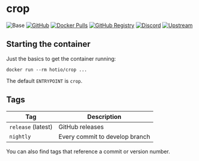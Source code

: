 # crop

![Base](https://img.shields.io/badge/base-alpine-blue)
[![GitHub](https://img.shields.io/badge/source-github-lightgrey)](https://github.com/hotio/docker-crop)
[![Docker Pulls](https://img.shields.io/docker/pulls/hotio/crop)](https://hub.docker.com/r/hotio/crop)
[![GitHub Registry](https://img.shields.io/badge/registry-ghcr.io-blue)](https://github.com/users/hotio/packages/container/package/crop)
[![Discord](https://img.shields.io/discord/610068305893523457?color=738ad6&label=discord&logo=discord&logoColor=white)](https://discord.gg/3SnkuKp)
[![Upstream](https://img.shields.io/badge/upstream-project-yellow)](https://github.com/l3uddz/crop)

## Starting the container

Just the basics to get the container running:

```shell
docker run --rm hotio/crop ...
```

The default `ENTRYPOINT` is `crop`.

## Tags

| Tag                | Description                    |
| -------------------|--------------------------------|
| `release` (latest) | GitHub releases                |
| `nightly`          | Every commit to develop branch |

You can also find tags that reference a commit or version number.
